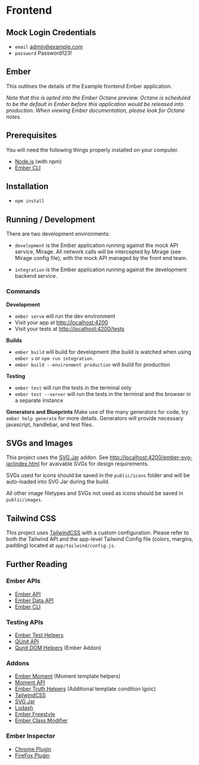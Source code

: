 # Frontend

## Mock Login Credentials

* `email` admin@example.com
* `password` Password123!

## Ember
This outlines the details of the Example frontend Ember application.

_Note that this is opted into the Ember Octane preview. Octane is scheduled to be
the default in Ember before this application would be released into production. When
viewing Ember documentation, please look for Octane notes._

## Prerequisites

You will need the following things properly installed on your computer.

* [Node.js](https://nodejs.org/) (with npm)
* [Ember CLI](https://ember-cli.com/)

## Installation

* `npm install`

## Running / Development
There are two development environments:

* `development` is the Ember application running against the mock API service, Mirage. All
network calls will be intercepted by Mirage (see Mirage config file), with the mock API
managed by the front end team.

* `integration` is the Ember application running against the development backend service.

### Commands

**Development**
* `ember serve` will run the dev environment
* Visit your app at [http://localhost:4200](http://localhost:4200)
* Visit your tests at [http://localhost:4200/tests](http://localhost:4200/tests)

**Builds**
* `ember build` will build for development (the build is watched when using `ember s` or `npm run integration`.
* `ember build --environment production` will build for production

**Testing**
* `ember test`  will run the tests in the terminal only
* `ember test --server` will run the tests in the terminal and the browser in a separate instance

**Generators and Blueprints**
Make use of the many generators for code, try `ember help generate` for more details. Generators will provide necessary javascript, handlebar, and test files.

## SVGs and Images

This project uses the [SVG Jar](https://github.com/ivanvotti/ember-svg-jar) addon. See [http://localhost:4200/ember-svg-jar/index.html](http://localhost:4200/ember-svg-jar/index.html)
for avaivable SVGs for design requirements.

SVGs used for icons should be saved in the `public/icons` folder and will be auto-loaded into SVG Jar during the build. 

All other image filetypes and SVGs not used as icons should be saved in `public/images`.

## Tailwind CSS

This project uses [TailwindCSS](https://tailwindcss.com/) with a custom configuration. Please refer to both the Tailwind API and the app-level Tailwind Config file (colors, margins, padding) located at `app/tailwind/config.js`.

## Further Reading

### Ember APIs
  * [Ember API](https://api.emberjs.com/ember/release)
  * [Ember Data API](https://api.emberjs.com/ember-data/release)
  * [Ember CLI](https://ember-cli.com/)

### Testing APIs
  * [Ember Test Helpers](https://github.com/emberjs/ember-test-helpers/blob/master/API.md)
  * [QUnit API](https://qunitjs.com/)
  * [Qunit DOM Helpers](https://github.com/simplabs/qunit-dom) (Ember Addon)

### Addons
  * [Ember Moment](https://github.com/stefanpenner/ember-moment) (Moment template helpers)
  * [Moment API](https://momentjs.com/)
  * [Ember Truth Helpers](https://github.com/jmurphyau/ember-truth-helpers) (Additional template condition lgoic)
  * [TailwindCSS](https://tailwindcss.com/)
  * [SVG Jar](https://github.com/ivanvotti/ember-svg-jar)
  * [Lodash](https://lodash.com/)
  * [Ember Freestyle](https://github.com/chrislopresto/ember-freestyle) 
  * [Ember Class Modifier](https://github.com/lifeart/ember-class-modifier)

### Ember Inspector
  * [Chrome Plugin](https://chrome.google.com/webstore/detail/ember-inspector/bmdblncegkenkacieihfhpjfppoconhi)
  * [FireFox Plugin](https://addons.mozilla.org/en-US/firefox/addon/ember-inspector/)
